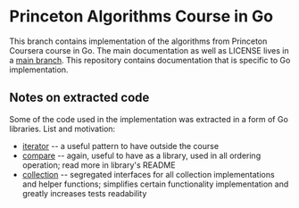 # Princeton Algorithms Course in Go

This branch contains implementation of the algorithms from Princeton Coursera course in Go.
The main documentation as well as LICENSE lives in a [main branch](../../tree/main).
This repository contains documentation that is specific to Go implementation.

## Notes on extracted code

Some of the code used in the implementation was extracted in a form of Go libraries.
List and motivation:
- [iterator](https://github.com/gogolibs/iterator) -- a useful pattern to have outside the course
- [compare](https://github.com/gogolibs/compare) -- again, useful to have as a library, used in all ordering operation; read more in library's README
- [collection](https://github.com/gogolibs/collection) -- segregated interfaces for all collection implementations and helper functions; simplifies certain functionality implementation and greatly increases tests readability